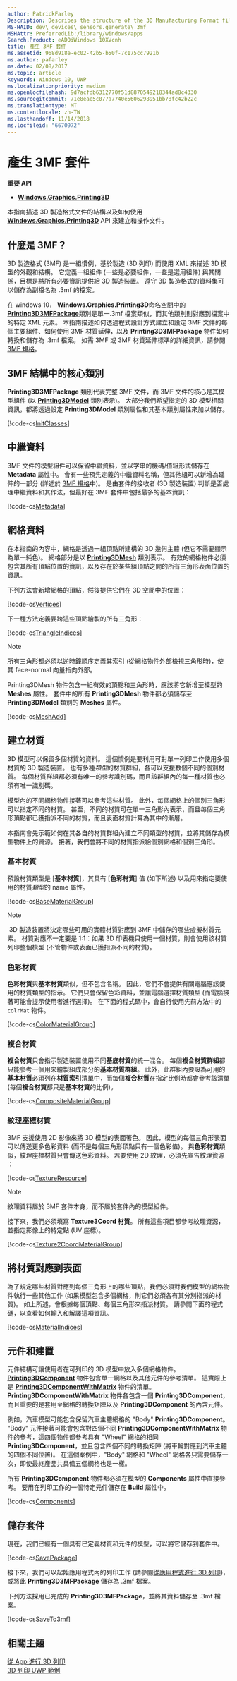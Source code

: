```yaml
---
author: PatrickFarley
Description: Describes the structure of the 3D Manufacturing Format file type and how it can be created and manipulated with the Windows.Graphics.Printing3D API.
MS-HAID: dev\_devices\_sensors.generate\_3mf
MSHAttr: PreferredLib:/library/windows/apps
Search.Product: eADQiWindows 10XVcnh
title: 產生 3MF 套件
ms.assetid: 968d918e-ec02-42b5-b50f-7c175cc7921b
ms.author: pafarley
ms.date: 02/08/2017
ms.topic: article
keywords: Windows 10, UWP
ms.localizationpriority: medium
ms.openlocfilehash: 9d7acfdb6312770f51d8870549218344ad8c4330
ms.sourcegitcommit: 71e8eae5c077a7740e5606298951bb78fc42b22c
ms.translationtype: MT
ms.contentlocale: zh-TW
ms.lasthandoff: 11/14/2018
ms.locfileid: "6670972"
---
```

# <a name="generate-a-3mf-package"></a>產生 3MF 套件

**重要 API**

-   [**Windows.Graphics.Printing3D**](https://msdn.microsoft.com/library/windows/apps/windows.graphics.printing3d.aspx)

本指南描述 3D 製造格式文件的結構以及如何使用 [**Windows.Graphics.Printing3D**](https://msdn.microsoft.com/library/windows/apps/windows.graphics.printing3d.aspx) API 來建立和操作文件。

## <a name="what-is-3mf"></a>什麼是 3MF？

3D 製造格式 (3MF) 是一組慣例，基於製造 (3D 列印) 而使用 XML 來描述 3D 模型的外觀和結構。
 它定義一組組件 (一些是必要組件，一些是選用組件) 與其關係，目標是將所有必要資訊提供給 3D 製造裝置。 遵守 3D 製造格式的資料集可以儲存為副檔名為 .3mf 的檔案。

在 windows 10， **Windows.Graphics.Printing3D**命名空間中的[**Printing3D3MFPackage**](https://msdn.microsoft.com/library/windows/apps/windows.graphics.printing3d.printing3d3mfpackage.aspx)類別是單一.3mf 檔案類似，而其他類別則對應到檔案中的特定 XML 元素。 本指南描述如何透過程式設計方式建立和設定 3MF 文件的每個主要組件、如何使用 3MF 材質延伸，以及 **Printing3D3MFPackage** 物件如何轉換和儲存為 .3mf 檔案。 如需 3MF 或 3MF 材質延伸標準的詳細資訊，請參閱 [3MF 規格](http://3mf.io/what-is-3mf/3mf-specification/)。

<!-- >**Note** This guide describes how to construct a 3MF document from scratch. If you wish to make changes to an already existing 3MF document provided in the form of a .3mf file, you simply need to convert it to a **Printing3D3MFPackage** and alter the contained classes/properties in the same way (see [link]) below). -->


## <a name="core-classes-in-the-3mf-structure"></a>3MF 結構中的核心類別

**Printing3D3MFPackage** 類別代表完整 3MF 文件，而 3MF 文件的核心是其模型組件 (以 [**Printing3DModel**](https://msdn.microsoft.com/library/windows/apps/windows.graphics.printing3d.printing3dmodel.aspx) 類別表示)。 大部分我們希望指定的 3D 模型相關資訊，都將透過設定 **Printing3DModel** 類別屬性和其基本類別屬性來加以儲存。

[!code-cs[InitClasses](./code/3dprinthowto/cs/Generate3MFMethods.cs#SnippetInitClasses)]

<!-- >**Note** We do not yet associate the **Printing3D3MFPackage** with its corresponding **Printing3DModel** object. Only after fleshing out the **Printing3DModel** with all of the information we wish to specify will we make that association (see [link]). -->

## <a name="metadata"></a>中繼資料

3MF 文件的模型組件可以保留中繼資料，並以字串的機碼/值組形式儲存在 **Metadata** 屬性中。 會有一些預先定義的中繼資料名稱，但其他組可以新增為延伸的一部分 (詳述於 [3MF 規格](http://3mf.io/what-is-3mf/3mf-specification/)中)。 是由套件的接收者 (3D 製造裝置) 判斷是否處理中繼資料和其作法，但最好在 3MF 套件中包括最多的基本資訊：

[!code-cs[Metadata](./code/3dprinthowto/cs/Generate3MFMethods.cs#SnippetMetadata)]

## <a name="mesh-data"></a>網格資料

在本指南的內容中，網格是透過一組頂點所建構的 3D 幾何主體 (但它不需要顯示為單一純色)。
 網格部分是以 [**Printing3DMesh**](https://msdn.microsoft.com/library/windows/apps/windows.graphics.printing3d.printing3dmesh.aspx) 類別表示。 有效的網格物件必須包含其所有頂點位置的資訊，以及存在於某些組頂點之間的所有三角形表面位置的資訊。

下列方法會新增網格的頂點，然後提供它們在 3D 空間中的位置︰

[!code-cs[Vertices](./code/3dprinthowto/cs/Generate3MFMethods.cs#SnippetVertices)]

下一種方法定義要跨這些頂點繪製的所有三角形︰

[!code-cs[TriangleIndices](./code/3dprinthowto/cs/Generate3MFMethods.cs#SnippetTriangleIndices)]

> [!NOTE]
> 所有三角形都必須以逆時鐘順序定義其索引 (從網格物件外部檢視三角形時)，使其 face-normal 向量指向外部。

Printing3DMesh 物件包含一組有效的頂點和三角形時，應該將它新增至模型的 **Meshes** 屬性。 套件中的所有 **Printing3DMesh** 物件都必須儲存至 **Printing3DModel** 類別的 **Meshes** 屬性。

[!code-cs[MeshAdd](./code/3dprinthowto/cs/Generate3MFMethods.cs#SnippetMeshAdd)]


## <a name="create-materials"></a>建立材質


3D 模型可以保留多個材質的資料。 這個慣例是要利用可對單一列印工作使用多個材質的 3D 製造裝置。 也有多種*類型*的材質群組，各可以支援數個不同的個別材質。 每個材質群組都必須有唯一的參考識別碼，而且該群組內的每一種材質也必須有唯一識別碼。

模型內的不同網格物件接著可以參考這些材質。 此外，每個網格上的個別三角形可以指定不同的材質。 甚至，不同的材質可在單一三角形內表示，而且每個三角形頂點都已獲指派不同的材質，而且表面材質計算為其中的漸層。

本指南會先示範如何在其各自的材質群組內建立不同類型的材質，並將其儲存為模型物件上的資源。 接著，我們會將不同的材質指派給個別網格和個別三角形。

### <a name="base-materials"></a>基本材質

預設材質類型是 [**基本材質**]，其具有 [**色彩材質**] 值 (如下所述) 以及用來指定要使用的材質*類型*的 name 屬性。

[!code-cs[BaseMaterialGroup](./code/3dprinthowto/cs/Generate3MFMethods.cs#SnippetBaseMaterialGroup)]

> [!NOTE]
> 3D 製造裝置將決定哪些可用的實體材質對應到 3MF 中儲存的哪些虛擬材質元素。 材質對應不一定要是 1:1︰如果 3D 印表機只使用一個材質，則會使用該材質列印整個模型 (不管物件或表面已獲指派不同的材質)。

### <a name="color-materials"></a>色彩材質

**色彩材質**與**基本材質**類似，但不包含名稱。 因此，它們不會提供有關電腦應該使用的材質類型的指示。 它們只會保留色彩資料，並讓電腦選擇材質類型 (而電腦接著可能會提示使用者進行選擇)。 在下面的程式碼中，會自行使用先前方法中的 `colrMat` 物件。

[!code-cs[ColorMaterialGroup](./code/3dprinthowto/cs/Generate3MFMethods.cs#SnippetColorMaterialGroup)]

### <a name="composite-materials"></a>複合材質

**複合材質**只會指示製造裝置使用不同**基底材質**的統一混合。 每個**複合材質群組**都只能參考一個用來繪製組成部分的**基本材質群組**。 此外，此群組內要設為可用的**基本材質**必須列在**材質索引**清單中，而每個**複合材質**在指定比例時都會參考該清單 (每個**複合材質**都只是**基本材質**的比例)。

[!code-cs[CompositeMaterialGroup](./code/3dprinthowto/cs/Generate3MFMethods.cs#SnippetCompositeMaterialGroup)]

### <a name="texture-coordinate-materials"></a>紋理座標材質

3MF 支援使用 2D 影像來將 3D 模型的表面著色。 因此，模型的每個三角形表面可以傳送更多色彩資料 (而不是每個三角形頂點只有一個色彩值)。 與**色彩材質**類似，紋理座標材質只會傳送色彩資料。 若要使用 2D 紋理，必須先宣告紋理資源︰

[!code-cs[TextureResource](./code/3dprinthowto/cs/Generate3MFMethods.cs#SnippetTextureResource)]

> [!NOTE]
> 紋理資料屬於 3MF 套件本身，而不屬於套件內的模型組件。

接下來，我們必須填寫 **Texture3Coord 材質**。 所有這些項目都參考紋理資源，並指定影像上的特定點 (UV 座標)。

[!code-cs[Texture2CoordMaterialGroup](./code/3dprinthowto/cs/Generate3MFMethods.cs#SnippetTexture2CoordMaterialGroup)]

## <a name="map-materials-to-faces"></a>將材質對應到表面

為了規定哪些材質對應到每個三角形上的哪些頂點，我們必須對我們模型的網格物件執行一些其他工作 (如果模型包含多個網格，則它們必須各有其分別指派的材質)。 如上所述，會根據每個頂點、每個三角形來指派材質。 請參閱下面的程式碼，以查看如何輸入和解譯這項資訊。

[!code-cs[MaterialIndices](./code/3dprinthowto/cs/Generate3MFMethods.cs#SnippetMaterialIndices)]

## <a name="components-and-build"></a>元件和建置

元件結構可讓使用者在可列印的 3D 模型中放入多個網格物件。 [**Printing3DComponent**](https://msdn.microsoft.com/library/windows/apps/windows.graphics.printing3d.printing3dcomponent.aspx) 物件包含單一網格以及其他元件的參考清單。 這實際上是 [**Printing3DComponentWithMatrix**](https://msdn.microsoft.com/library/windows/apps/windows.graphics.printing3d.printing3dcomponentwithmatrix.aspx) 物件的清單。 **Printing3DComponentWithMatrix** 物件各包含一個 **Printing3DComponent**，而且重要的是套用至網格的轉換矩陣以及 **Printing3DComponent** 的內含元件。

例如，汽車模型可能包含保留汽車主體網格的 "Body" **Printing3DComponent**。 "Body" 元件接著可能會包含對四個不同 **Printing3DComponentWithMatrix** 物件的參考，這四個物件都參考具有 "Wheel" 網格的相同 **Printing3DComponent**，並且包含四個不同的轉換矩陣 (將車輪對應到汽車主體的四個不同位置)。 在這個案例中，"Body" 網格和 "Wheel" 網格各只需要儲存一次，即使最終產品共具備五個網格也是一樣。

所有 **Printing3DComponent** 物件都必須在模型的 **Components** 屬性中直接參考。 要用在列印工作的一個特定元件儲存在 **Build** 屬性中。

[!code-cs[Components](./code/3dprinthowto/cs/Generate3MFMethods.cs#SnippetComponents)]

## <a name="save-package"></a>儲存套件
現在，我們已經有一個具有已定義材質和元件的模型，可以將它儲存到套件中。

[!code-cs[SavePackage](./code/3dprinthowto/cs/Generate3MFMethods.cs#SnippetSavePackage)]

接下來，我們可以起始應用程式內的列印工作 (請參閱[從應用程式進行 3D 列印](https://msdn.microsoft.com/library/windows/apps/mt204541.aspx))，或將此 **Printing3D3MFPackage** 儲存為 .3mf 檔案。

下列方法採用已完成的 **Printing3D3MFPackage**，並將其資料儲存至 .3mf 檔案。

[!code-cs[SaveTo3mf](./code/3dprinthowto/cs/Generate3MFMethods.cs#SnippetSaveTo3mf)]

## <a name="related-topics"></a>相關主題

[從 App 進行 3D 列印](https://msdn.microsoft.com/windows/uwp/devices-sensors/3d-print-from-app)  
[3D 列印 UWP 範例](https://github.com/Microsoft/Windows-universal-samples/tree/master/Samples/3DPrinting)
 

 

 

